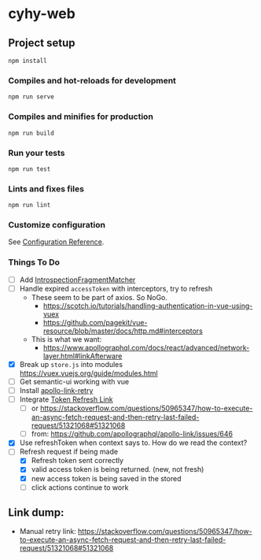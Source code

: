 # cyhy-web

## Project setup

```
npm install
```

### Compiles and hot-reloads for development

```
npm run serve
```

### Compiles and minifies for production

```
npm run build
```

### Run your tests

```
npm run test
```

### Lints and fixes files

```
npm run lint
```

### Customize configuration

See [Configuration Reference](https://cli.vuejs.org/config/).

### Things To Do

- [ ] Add [IntrospectionFragmentMatcher](https://www.apollographql.com/docs/react/advanced/fragments.html#fragment-matcher)
- [ ] Handle expired `accessToken` with interceptors, try to refresh
  - These seem to be part of axios. So NoGo.
    - https://scotch.io/tutorials/handling-authentication-in-vue-using-vuex
    - https://github.com/pagekit/vue-resource/blob/master/docs/http.md#interceptors
  - This is what we want:
    - https://www.apollographql.com/docs/react/advanced/network-layer.html#linkAfterware
- [x] Break up `store.js` into modules https://vuex.vuejs.org/guide/modules.html
- [ ] Get semantic-ui working with vue
- [ ] Install [apollo-link-retry](https://www.apollographql.com/docs/link/links/retry.html)
- [ ] Integrate [Token Refresh Link](https://github.com/newsiberian/apollo-link-token-refresh)
  - [ ] or https://stackoverflow.com/questions/50965347/how-to-execute-an-async-fetch-request-and-then-retry-last-failed-request/51321068#51321068
  - [ ] from: https://github.com/apollographql/apollo-link/issues/646
- [x] Use refreshToken when context says to. How do we read the context?
- [ ] Refresh request if being made
  - [x] Refresh token sent correctly
  - [x] valid access token is being returned. (new, not fresh)
  - [x] new access token is being saved in the stored
  - [ ] click actions continue to work

## Link dump:

- Manual retry link: https://stackoverflow.com/questions/50965347/how-to-execute-an-async-fetch-request-and-then-retry-last-failed-request/51321068#51321068
